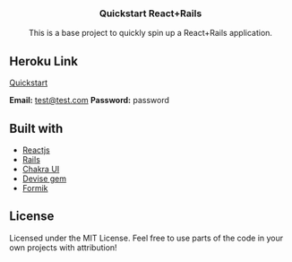 <h3 align="center">Quickstart React+Rails</h3>
<p align="center">This is a base project to quickly spin up a React+Rails application.</p>

## Heroku Link
[Quickstart](https://auth-app-front.herokuapp.com/)

**Email:** test@test.com
**Password:** password

## Built with
- [Reactjs](https://reactjs.org/)
- [Rails](https://rubyonrails.org/)
- [Chakra UI](https://chakra-ui.com)
- [Devise gem](https://github.com/heartcombo/devise)
- [Formik](https://formik.org/)

## License

Licensed under the MIT License. Feel free to use parts of the code in your own projects with attribution!
